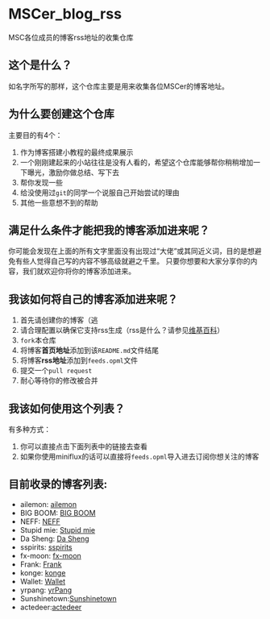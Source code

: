 # MSCer_blog_rss
MSC各位成员的博客rss地址的收集仓库

## 这个是什么？
如名字所写的那样，这个仓库主要是用来收集各位MSCer的博客地址。

## 为什么要创建这个仓库

主要目的有4个：

1. 作为博客搭建小教程的最终成果展示
2. 一个刚刚建起来的小站往往是没有人看的，希望这个仓库能够帮你稍稍增加一下曝光，激励你做总结、写下去
3. 帮你发现一些
4. 给没使用过`git`的同学一个说服自己开始尝试的理由
5. 其他一些意想不到的帮助

## 满足什么条件才能把我的博客添加进来呢？

你可能会发现在上面的所有文字里面没有出现过“大佬”或其同近义词，目的是想避免有些人觉得自己写的内容不够高级就避之千里。
只要你想要和大家分享你的内容，我们就欢迎你将你的博客添加进来。

## 我该如何将自己的博客添加进来呢？

1. 首先请创建你的博客（逃
2. 请合理配置以确保它支持rss生成（rss是什么？请参见[维基百科](https://en.wikipedia.org/wiki/RSS)）
3. `fork`本仓库
4. 将博客**首页地址**添加到该`README.md`文件结尾
5. 将博客**rss地址**添加到`feeds.opml`文件
6. 提交一个`pull request`
7. 耐心等待你的修改被合并

## 我该如何使用这个列表？

有多种方式：

1. 你可以直接点击下面列表中的链接去查看
2. 如果你使用miniflux的话可以直接将`feeds.opml`导入进去订阅你想关注的博客


## 目前收录的博客列表:

- ailemon: [ailemon](https://blog.ailemon.me/)
- BIG BOOM: [BIG BOOM](https://blog.dapaostudio.com/)
- NEFF: [NEFF](https://blog.neffhzw.com/)
- Stupid mie: [Stupid mie](https://blog.lcyown.cn/)
- Da Sheng: [Da Sheng](https://blog.cssun.xyz/)
- sspirits: [sspirits](https://blog.sspirits.top/)
- fx-moon: [fx-moon](https://www.git.moe/)
- Frank: [Frank](https://blog.frankli.site/)
- konge: [konge](https://konge.pw)
- Wallet: [Wallet](39.105.105.208)
- yrpang: [yrPang](https://blog.yrpang.com/)
- Sunshinetown:[Sunshinetown](http://ti.jiashang.ga/)
- actedeer:[actedeer](https://blog.acteder.cn/)

